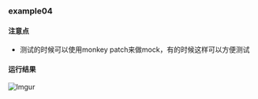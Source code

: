 ### example04

#### 注意点
 - 测试的时候可以使用monkey patch来做mock，有的时候这样可以方便测试

#### 运行结果
![Imgur](https://i.imgur.com/0wSKKGW.png)